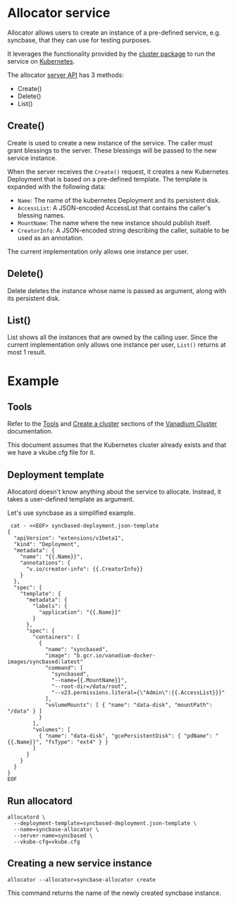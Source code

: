 # Allocator service

Allocator allows users to create an instance of a pre-defined service, e.g.
syncbase, that they can use for testing purposes.

It leverages the functionality provided by the [cluster package](../cluster) to
run the service on [Kubernetes](http://kubernetes.io/).

The allocator [server API](service.vdl) has 3 methods:

* Create()
* Delete()
* List()

## Create()

Create is used to create a new instance of the service. The caller must grant
blessings to the server. These blessings will be passed to the new service
instance.

When the server receives the `Create()` request, it creates a new Kubernetes
Deployment that is based on a pre-defined template. The template is expanded
with the following data:

* `Name`: The name of the kubernetes Deployment and its persistent disk.
* `AccessList`: A JSON-encoded AccessList that contains the caller's blessing names.
* `MountName`: The name where the new instance should publish itself.
* `CreatorInfo`: A JSON-encoded string describing the caller, suitable to be used as an annotation.

The current implementation only allows one instance per user.

## Delete()

Delete deletes the instance whose name is passed as argument, along with its
persistent disk.

## List()

List shows all the instances that are owned by the calling user. Since the
current implementation only allows one instance per user, `List()` returns
at most 1 result.

# Example

## Tools

Refer to the [Tools](../cluster/README.md#tools) and
[Create a cluster](../cluster/README.md#create-a-cluster) sections of the
[Vanadium Cluster](../cluster) documentation.

This document assumes that the Kubernetes cluster already exists and that we
have a vkube.cfg file for it.

## Deployment template

Allocatord doesn't know anything about the service to allocate. Instead, it
takes a user-defined template as argument.

Let's use syncbase as a simplified example.

```
 cat - <<EOF> syncbased-deployment.json-template
{
  "apiVersion": "extensions/v1beta1",
  "kind": "Deployment",
  "metadata": {
    "name": "{{.Name}}",
    "annotations": {
      "v.io/creator-info": {{.CreatorInfo}}
    }
  },
  "spec": {
    "template": {
      "metadata": {
        "labels": {
          "application": "{{.Name}}"
        }
      },
      "spec": {
        "containers": [
          {
            "name": "syncbased",
            "image": "b.gcr.io/vanadium-docker-images/syncbased:latest"
            "command": [
              "syncbased",
              "--name={{.MountName}}",
              "--root-dir=/data/root",
              "--v23.permissions.literal={\"Admin\":{{.AccessList}}}"
            ],
            "volumeMounts": [ { "name": "data-disk", "mountPath": "/data" } ]
          }
        ],
        "volumes": [
          { "name": "data-disk", "gcePersistentDisk": { "pdName": "{{.Name}}", "fsType": "ext4" } }
        ]
      }
    }
  }
}
EOF
```

## Run allocatord

```
allocatord \
  --deployment-template=syncbased-deployment.json-template \
  --name=syncbase-allocator \
  --server-name=syncbased \
  --vkube-cfg=vkube.cfg
```

## Creating a new service instance

```
allocator --allocator=syncbase-allocator create
```

This command returns the name of the newly created syncbase instance.

